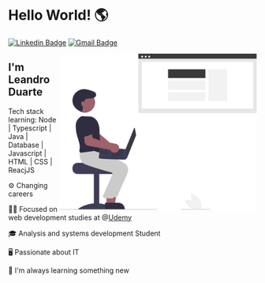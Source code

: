 
<h1>Hello World! 🌎</h1>

[![Linkedin Badge](https://img.shields.io/badge/-LinkedIn-3A3A3C?style=flat-square&logo=Linkedin&logoColor=white&link=https://www.linkedin.com/in/leandroduarte88/)](https://www.linkedin.com/in/leandroduarte88/)
[![Gmail Badge](https://img.shields.io/badge/-leandroduarte.webdev@gmail.com-3A3A3C?style=flat-square&logo=Gmail&logoColor=white&link=mailto:nanda.leandroduarte.webdev@gmail.com)](mailto:leandroduarte.webdev@gmail.com)

<img align="right" alt="Web Developer Image" src="./web-developer.svg"  width="400px"/>

## I'm Leandro Duarte
Tech stack learning: Node | Typescript | Java | Database | Javascript | HTML | CSS | ReacjJS 

 ⚙️ Changing careers

 👩‍💻 Focused on web development studies at @[Udemy](https://www.udemy.com/)

 🎓 Analysis and systems development Student

 🖥️ Passionate about IT

 📖 I'm always learning something new



